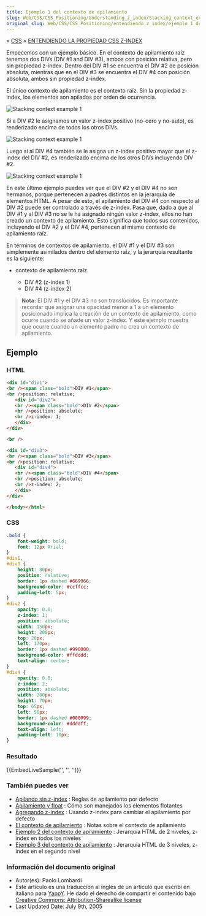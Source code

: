 ```yaml
---
title: Ejemplo 1 del contexto de apilamiento
slug: Web/CSS/CSS_Positioning/Understanding_z_index/Stacking_context_example_1
original_slug: Web/CSS/CSS_Positioning/entendiendo_z_index/ejemplo_1_del_contexto_de_apilamiento
---
```


« [CSS](/es/CSS) « [ENTENDIENDO LA PROPIEDAD CSS Z-INDEX](/es/docs/Web/CSS/CSS_Positioning/entendiendo_z_index)

Empecemos con un ejemplo básico. En el contexto de apilamiento raíz tenemos dos DIVs (DIV #1 and DIV #3), ambos con posición relativa, pero sin propiedad z-index. Dentro del DIV #1 se encuentra el DIV #2 de posición absoluta, mientras que en el DIV #3 se encuentra el DIV #4 con posición absoluta, ambos sin propiedad z-index.

El único contexto de apilamiento es el contexto raíz. Sin la propiedad z-index, los elementos son apilados por orden de ocurrencia.

![Stacking context example 1](understanding_zindex_05a.png)

Si a DIV #2 le asignamos un valor z-index positivo (no-cero y no-auto), es renderizado encima de todos los otros DIVs.

![Stacking context example 1](understanding_zindex_05b.png)

Luego si al DIV #4 también se le asigna un z-index positivo mayor que el z-index del DIV #2, es renderizado encima de los otros DIVs incluyendo DIV #2.

![Stacking context example 1](understanding_zindex_05c.png)

En este último ejemplo puedes ver que el DIV #2 y el DIV #4 no son hermanos, porque pertenecen a padres distintos en la jerarquía de elementos HTML. A pesar de esto, el apilamiento del DIV #4 con respecto al DIV #2 puede ser controlado a través de z-index. Pasa que, dado a que al DIV #1 y al DIV #3 no se le ha asignado ningún valor z-index, ellos no han creado un contexto de apilamiento. Esto significa que todos sus contenidos, incluyendo el DIV #2 y el DIV #4, pertenecen al mismo contexto de apilamiento raíz.

En términos de contextos de apilamiento, el DIV #1 y el DIV #3 son simplemente asimilados dentro del elemento raíz, y la jerarquía resultante es la siguiente:

- contexto de apilamiento raíz

  - DIV #2 (z-index 1)
  - DIV #4 (z-index 2)

> **Nota:** El DIV #1 y el DIV #3 no son translúcidos. Es importante recordar que asignar una opacidad menor a 1 a un elemento posicionado implica la creación de un contexto de apilamiento, como ocurre cuando se añade un valor z-index. Y este ejemplo muestra que ocurre cuando un elemento padre no crea un contexto de apilamiento.

## Ejemplo

### HTML

```html
<div id="div1">
<br /><span class="bold">DIV #1</span>
<br />position: relative;
   <div id="div2">
   <br /><span class="bold">DIV #2</span>
   <br />position: absolute;
   <br />z-index: 1;
   </div>
</div>

<br />

<div id="div3">
<br /><span class="bold">DIV #3</span>
<br />position: relative;
   <div id="div4">
   <br /><span class="bold">DIV #4</span>
   <br />position: absolute;
   <br />z-index: 2;
   </div>
</div>

</body></html>
```

### CSS

```css
.bold {
    font-weight: bold;
    font: 12px Arial;
}
#div1,
#div3 {
    height: 80px;
    position: relative;
    border: 1px dashed #669966;
    background-color: #ccffcc;
    padding-left: 5px;
}
#div2 {
    opacity: 0.8;
    z-index: 1;
    position: absolute;
    width: 150px;
    height: 200px;
    top: 20px;
    left: 170px;
    border: 1px dashed #990000;
    background-color: #ffdddd;
    text-align: center;
}
#div4 {
    opacity: 0.8;
    z-index: 2;
    position: absolute;
    width: 200px;
    height: 70px;
    top: 65px;
    left: 50px;
    border: 1px dashed #000099;
    background-color: #ddddff;
    text-align: left;
    padding-left: 10px;
}
```

### Resultado

{{EmbedLiveSample('', '', '')}}

### También puedes ver

- [Apilando sin z-index](/es/docs/Web/CSS/CSS_Positioning/entendiendo_z_index/Stacking_without_z-index) : Reglas de apilamiento por defecto
- [Apilamiento y float](/es/docs/Web/CSS/CSS_Positioning/entendiendo_z_index/Apilamiento_y_float) : Cómo son manejados los elementos flotantes
- [Agregando z-index](/es/docs/Web/CSS/CSS_Positioning/entendiendo_z_index/Agregando_z-index) : Usando z-index para cambiar el apilamiento por defecto
- [El contexto de apilamiento](/es/docs/Web/CSS/CSS_Positioning/entendiendo_z_index/El_contexto_de_apilamiento) : Notas sobre el contexto de apilamiento
- [Ejemplo 2 del contexto de apilamiento](/es/docs/Web/CSS/CSS_Positioning/entendiendo_z_index/ejemplo_2_del_contexto_de_apilamiento) : Jerarquía HTML de 2 niveles, z-index en todos los niveles
- [Ejemplo 3 del contexto de apilamiento](/es/docs/Web/CSS/CSS_Positioning/entendiendo_z_index/ejemplo_3_del_contexto_de_apilamiento) : Jerarquía HTML de 3 niveles, z-index en el segundo nivel

### Información del documento original

- Autor(es): Paolo Lombardi
- Este artículo es una traducción al inglés de un artículo que escribí en italiano para [YappY](http://www.yappy.it). He dado el derecho de compartir el contenido bajo [Creative Commons: Attribution-Sharealike license](http://creativecommons.org/licenses/by-sa/2.0/)
- Last Updated Date: July 9th, 2005
